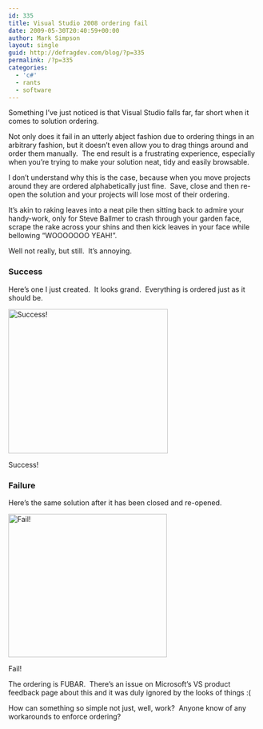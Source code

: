 ```yaml
---
id: 335
title: Visual Studio 2008 ordering fail
date: 2009-05-30T20:40:59+00:00
author: Mark Simpson
layout: single
guid: http://defragdev.com/blog/?p=335
permalink: /?p=335
categories:
  - 'c#'
  - rants
  - software
---
```

Something I&#8217;ve just noticed is that Visual Studio falls far, far short when it comes to solution ordering.

Not only does it fail in an utterly abject fashion due to ordering things in an arbitrary fashion, but it doesn&#8217;t even allow you to drag things around and order them manually.  The end result is a frustrating experience, especially when you&#8217;re trying to make your solution neat, tidy and easily browsable.

I don&#8217;t understand why this is the case, because when you move projects around they are ordered alphabetically just fine.  Save, close and then re-open the solution and your projects will lose most of their ordering.

It&#8217;s akin to raking leaves into a neat pile then sitting back to admire your handy-work, only for Steve Ballmer to crash through your garden face, scrape the rake across your shins and then kick leaves in your face while bellowing &#8220;WOOOOOOO YEAH!&#8221;.

Well not really, but still.  It&#8217;s annoying.

### Success

Here&#8217;s one I just created.  It looks grand.  Everything is ordered just as it should be.

<div style="width: 329px" class="wp-caption alignnone">
  <img title="Success!" src="http://defragdev.com/blog/images/success.png" alt="Success!" width="319" height="289" />
  
  <p class="wp-caption-text">
    Success!
  </p>
</div>

### Failure

Here&#8217;s the same solution after it has been closed and re-opened.

<div style="width: 327px" class="wp-caption alignnone">
  <img title="Fail!" src="http://defragdev.com/blog/images/fail.png" alt="Fail!" width="317" height="287" />
  
  <p class="wp-caption-text">
    Fail!
  </p>
</div>

The ordering is FUBAR.  There&#8217;s an issue on Microsoft&#8217;s VS product feedback page about this and it was duly ignored by the looks of things :(

How can something so simple not just, well, work?  Anyone know of any workarounds to enforce ordering?